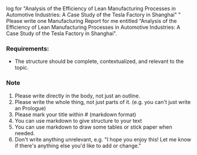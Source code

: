 log for "Analysis of the Efficiency of Lean Manufacturing Processes in Automotive Industries: A Case Study of the Tesla Factory in Shanghai"
"
Please write one Manufacturing Report for me entitled “Analysis of the Efficiency of Lean Manufacturing Processes in Automotive Industries: A Case Study of the Tesla Factory in Shanghai".
### Requirements:
- The structure should be complete, contextualized, and relevant to the topic.
### Note
1. Please write directly in the body, not just an outline.
2. Please write the whole thing, not just parts of it. (e.g. you can't just write an Prologue)
3. Please mark your title within # (markdown format)
4. You can use markdown to give structure to your text
5. You can use markdown to draw some tables or stick paper when needed.
6. Don't write anything unrelevant, e.g. "I hope you enjoy this! Let me know if there's anything else you'd like to add or change."
